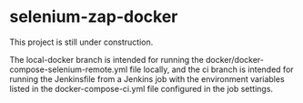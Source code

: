 # selenium-zap-docker

This project is still under construction.

The local-docker branch is intended for running the docker/docker-compose-selenium-remote.yml file locally, and the ci branch is intended for running the Jenkinsfile from a Jenkins job with the environment variables listed in the docker-compose-ci.yml file configured in the job settings.
